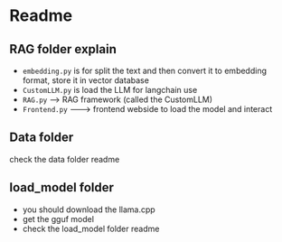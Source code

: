# Readme

## RAG folder explain
- `embedding.py` is for split the text and then convert it to embedding format, store it in vector database
- `CustomLLM.py` is load the LLM for langchain use
- `RAG.py` --> RAG framework (called the CustomLLM)
- `Frontend.py` ---> frontend webside to load the model and interact

## Data folder 
check the data folder readme

## load_model folder
- you should download the llama.cpp
- get the gguf model
- check the load_model folder readme


